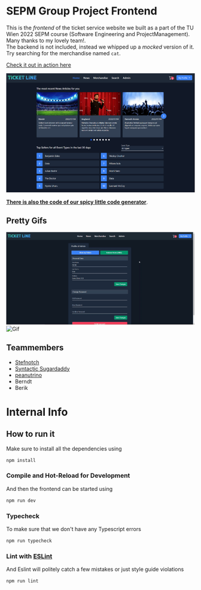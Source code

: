 # SEPM Group Project Frontend

This is the *frontend* of the ticket service website we built as a part of the TU Wien 2022 SEPM course (Software Engineering and ProjectManagement). Many thanks to my lovely team!.   
The backend is not included, instead we whipped up a *mocked* version of it. Try searching for the merchandise named `cat`. 

[Check it out in action here](https://stefnotch.github.io/sepm-project/#/)

![Screenshot](./screenshot.png)

[**There is also the code of our spicy little code generator**](https://github.com/stefnotch/sepm-project/tree/main/backend/codegenerator#code-generator).


## Pretty Gifs


![Gif](./2022-07-08_00-19-35.gif)
![Gif](./2022-07-08_00-27-31.gif)

## Teammembers

- [Stefnotch](https://github.com/stefnotch)
- [Syntactic Sugardaddy](https://github.com/Syntactic-Sugardaddy)
- [peanutrino](https://github.com/peanutrino)
- Berndt
- Berik


# Internal Info

## How to run it

Make sure to install all the dependencies using
```sh
npm install
```

### Compile and Hot-Reload for Development

And then the frontend can be started using
```sh
npm run dev
```

### Typecheck 

To make sure that we don't have any Typescript errors
```sh
npm run typecheck
```

### Lint with [ESLint](https://eslint.org/)

And Eslint will politely catch a few mistakes or just style guide violations
```sh
npm run lint
```

